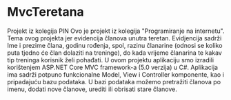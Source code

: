 # MvcTeretana
Projekt iz kolegija PIN
Ovo je projekt iz kolegija "Programiranje na internetu". 
Tema ovog projekta jer evidencija članova unutra teretan.
Evidjencija sadrži Ime i prezime člana, godinu rođenja, spol, razinu članarine (odnosi se koliko puta tjedno će član dolaziti na treninge),
do kada vrijeme članarina te kakav tip treninga korisnik želi pohađati.
U ovom projektu aplikaciju smo izradili korištenjem ASP.NET Core MVC framework-a (5.0 verzija) u C#.
Aplikacija ima sadrži potpuno funkcionalne Model, View i Controller komponente, kao i pripadajuću bazu podataka.
U bazi podataka možemo pretražiti članova po imenu, dodati nove članove, urediti ili obrisati stare članove.
